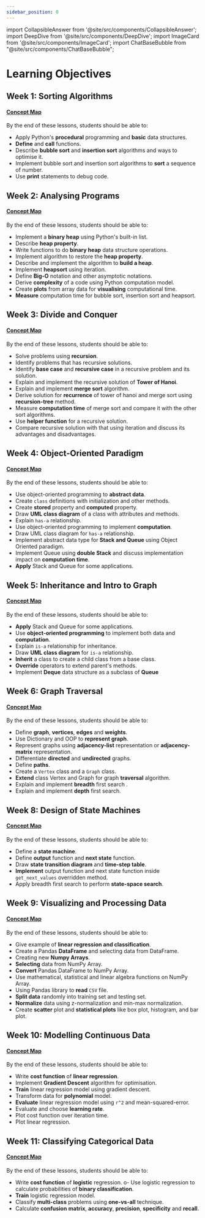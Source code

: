 ```yaml
---
sidebar_position: 0
---
```


import CollapsibleAnswer from '@site/src/components/CollapsibleAnswer';
import DeepDive from '@site/src/components/DeepDive';
import ImageCard from '@site/src/components/ImageCard';
import ChatBaseBubble from "@site/src/components/ChatBaseBubble";

# Learning Objectives

## Week 1: Sorting Algorithms

#### [Concept Map](/learning-objectives/python)

By the end of these lessons, students should be able to:

- Apply Python's **procedural** programming and **basic** data structures.
- **Define** and **call** functions.
- Describe **bubble sort** and **insertion sort** algorithms and ways to optimise it.
- Implement bubble sort and insertion sort algorithms to **sort** a sequence of number.
- Use **print** statements to debug code.

## Week 2: Analysing Programs

#### [Concept Map](/learning-objectives/analysing-programs)

By the end of these lessons, students should be able to:

- Implement a **binary heap** using Python's built-in list.
- Describe **heap property**.
- Write functions to do **binary heap** data structure operations.
- Implement algorithm to restore the **heap property**.
- Describe and implement the algorithm to **build a heap**.
- Implement **heapsort** using iteration.
- Define **Big-O** notation and other asymptotic notations.
- Derive **complexity** of a code using Python computation model.
- Create **plots** from array data for **visualising** computational time.
- **Measure** computation time for bubble sort, insertion sort and heapsort.

## Week 3: Divide and Conquer

#### [Concept Map](/learning-objectives/divide-conquer)

By the end of these lessons, students should be able to:

- Solve problems using **recursion**.
- Identify problems that has recursive solutions.
- Identify **base case** and **recursive case** in a recursive problem and its solution.
- Explain and implement the recursive solution of **Tower of Hanoi**.
- Explain and implement **merge sort** algorithm.
- Derive solution for **recurrence** of tower of hanoi and merge sort using **recursion-tree** method.
- Measure **computation time** of merge sort and compare it with the other sort algorithms.
- Use **helper function** for a recursive solution.
- Compare recursive solution with that using iteration and discuss its advantages and disadvantages.

## Week 4: Object-Oriented Paradigm

#### [Concept Map](/learning-objectives/oop)

By the end of these lessons, students should be able to:

- Use object-oriented programming to **abstract data**.
- Create `class` definitions with initialization and other methods.
- Create **stored** property and **computed** property.
- Draw **UML class diagram** of a class with attributes and methods.
- Explain `has-a` relationship.
- Use object-oriented programming to implement **computation**.
- Draw UML class diagram for `has-a` relationship.
- Implement abstract data type for **Stack and Queue** using Object Oriented paradigm.
- Implement Queue using **double Stack** and discuss implementation impact on **computation time**.
- **Apply** Stack and Queue for some applications.


## Week 5: Inheritance and Intro to Graph

#### [Concept Map](/learning-objectives/oop-inheritance)

By the end of these lessons, students should be able to:
- **Apply** Stack and Queue for some applications.
- Use **object-oriented programming** to implement both data and **computation**.
- Explain `is-a` relationship for inheritance.
- Draw **UML class diagram** for `is-a` relationship.
- **Inherit** a class to create a child class from a base class.
- **Override** operators to extend parent's methods.
- Implement **Deque** data structure as a subclass of **Queue**

## Week 6: Graph Traversal

#### [Concept Map](/learning-objectives/graph-traversal)
By the end of these lessons, students should be able to:
- Define **graph**, **vertices**, **edges** and **weights**.
- Use Dictionary and OOP to **represent graph**.
- Represent graphs using **adjacency-list** representation or **adjacency-matrix** representation.
- Differentiate **directed** and **undirected** graphs.
- Define **paths**.
- Create a `Vertex` class and a `Graph` class.
- **Extend** class Vertex and Graph for graph **traversal** algorithm.
- Explain and implement **breadth** first search .
- Explain and implement **depth** first search.

## Week 8: Design of State Machines

#### [Concept Map](/learning-objectives/sm)

By the end of these lessons, students should be able to:

- Define a **state machine**.
- Define **output** function and **next state** function.
- Draw **state transition diagram** and **time-step table**.
- **Implement** output function and next state function inside `get_next_values` overridden method.
- Apply breadth first search to perform **state-space search**.

## Week 9: Visualizing and Processing Data

#### [Concept Map](/learning-objectives/vis-proc)

By the end of these lessons, students should be able to:

- Give example of **linear regression and classification**.
- Create a Pandas **DataFrame** and selecting data from DataFrame.
- Creating new **Numpy Arrays**.
- **Selecting** data from NumPy Array.
- **Convert** Pandas DataFrame to NumPy Array.
- Use mathematical, statistical and linear algebra functions on NumPy Array.
- Using Pandas library to **read** `CSV` file.
- **Split data** randomly into training set and testing set.
- **Normalize** data using z-normalization and min-max normalization.
- Create **scatter** plot and **statistical plots** like box plot, histogram, and bar plot.

## Week 10: Modelling Continuous Data

#### [Concept Map](/learning-objectives/modelling)

By the end of these lessons, students should be able to:

- Write **cost function** of **linear regression**.
- Implement **Gradient Descent** algorithm for optimisation.
- **Train** linear regression model using gradient descent.
- Transform data for **polynomial** model.
- **Evaluate** linear regression model using `r^2` and mean-squared-error.
- Evaluate and choose **learning rate**.
- Plot cost function over iteration time.
- Plot linear regression.

## Week 11: Classifying Categorical Data

#### [Concept Map](/learning-objectives/classify)

By the end of these lessons, students should be able to:

- Write **cost function** of **logistic** regression.
o- Use logistic regression to calculate probabilities of **binary classification**.
- **Train** logistic regression model.
- Classify **multi-class** problems using **one-vs-all** technique.
- Calculate **confusion** **matrix**, **accuracy**, **precision**, **specificity** and **recall**.

